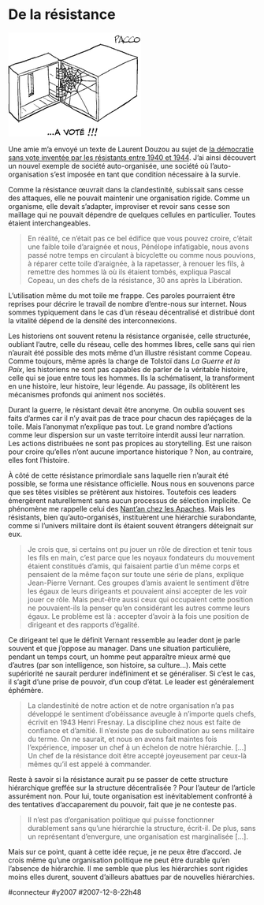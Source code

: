 # De la résistance

![Pacco](_i/de-la-resistance.gif)

Une amie m’a envoyé un texte de Laurent Douzou au sujet de [la démocratie sans vote inventée par les résistants entre 1940 et 1944](http://www.cairn.info/article.php?ID_REVUE=ARSS&ID_NUMPUBLIE=ARSS_140&ID_ARTICLE=ARSS_140_0057). J’ai ainsi découvert un nouvel exemple de société auto-organisée, une société où l’auto-organisation s’est imposée en tant que condition nécessaire à la survie.

Comme la résistance œuvrait dans la clandestinité, subissait sans cesse des attaques, elle ne pouvait maintenir une organisation rigide. Comme un organisme, elle devait s’adapter, improviser et revoir sans cesse son maillage qui ne pouvait dépendre de quelques cellules en particulier. Toutes étaient interchangeables.

> En réalité, ce n’était pas ce bel édifice que vous pouvez croire, c’était une faible toile d’araignée et nous, Pénélope infatigable, nous avons passé notre temps en circulant à bicyclette ou comme nous pouvions, à réparer cette toile d’araignée, à la rapetasser, à renouer les fils, à remettre des hommes là où ils étaient tombés, expliqua Pascal Copeau, un des chefs de la résistance, 30 ans après la Libération.

L’utilisation même du mot toile me frappe. Ces paroles pourraient être reprises pour décrire le travail de nombre d’entre-nous sur internet. Nous sommes typiquement dans le cas d’un réseau décentralisé et distribué dont la vitalité dépend de la densité des interconnexions.

Les historiens ont souvent retenu la résistance organisée, celle structurée, oubliant l’autre, celle du réseau, celle des hommes libres, celle sans qui rien n’aurait été possible des mots même d’un illustre résistant comme Copeau. Comme toujours, même après la charge de Tolstoï dans *La Guerre et la Paix*, les historiens ne sont pas capables de parler de la véritable histoire, celle qui se joue entre tous les hommes. Ils la schématisent, la transforment en une histoire, leur histoire, leur légende. Au passage, ils oblitèrent les mécanismes profonds qui animent nos sociétés.

Durant la guerre, le résistant devait être anonyme. On oublia souvent ses faits d’armes car il n’y avait pas de trace pour chacun des rapiéçages de la toile. Mais l’anonymat n’explique pas tout. Le grand nombre d’actions comme leur dispersion sur un vaste territoire interdit aussi leur narration. Les actions distribuées ne sont pas propices au storytelling. Est une raison pour croire qu’elles n’ont aucune importance historique ? Non, au contraire, elles font l’histoire.

À côté de cette résistance primordiale sans laquelle rien n’aurait été possible, se forma une résistance officielle. Nous nous en souvenons parce que ses têtes visibles se prêtèrent aux histoires. Toutefois ces leaders émergèrent naturellement sans aucun processus de sélection implicite. Ce phénomène me rappelle celui des [Nant’an chez les Apaches](../6/la-revanche-des-apaches.md). Mais les résistants, bien qu’auto-organisés, instituèrent une hiérarchie surabondante, comme si l’univers militaire dont ils étaient souvent étrangers déteignait sur eux.

> Je crois que, si certains ont pu jouer un rôle de direction et tenir tous les fils en main, c’est parce que les noyaux fondateurs du mouvement étaient constitués d’amis, qui faisaient partie d’un même corps et pensaient de la même façon sur toute une série de plans, explique Jean-Pierre Vernant. Ces groupes d’amis avaient le sentiment d’être les égaux de leurs dirigeants et pouvaient ainsi accepter de les voir jouer ce rôle. Mais peut-être aussi ceux qui occupaient cette position ne pouvaient-ils la penser qu’en considérant les autres comme leurs égaux. Le problème est là : accepter d’avoir à la fois une position de dirigeant et des rapports d’égalité.

Ce dirigeant tel que le définit Vernant ressemble au leader dont je parle souvent et que j’oppose au manager. Dans une situation particulière, pendant un temps court, un homme peut apparaître mieux armé que d’autres (par son intelligence, son histoire, sa culture…). Mais cette supériorité ne saurait perdurer indéfiniment et se généraliser. Si c’est le cas, il s’agit d’une prise de pouvoir, d’un coup d’état. Le leader est généralement éphémère.

> La clandestinité de notre action et de notre organisation n’a pas développé le sentiment d’obéissance aveugle à n’importe quels chefs, écrivit en 1943 Henri Fresnay. La discipline chez nous est faite de confiance et d’amitié. Il n’existe pas de subordination au sens militaire du terme. On ne saurait, et nous en avons fait maintes fois l’expérience, imposer un chef à un échelon de notre hiérarchie. […] Un chef de la résistance doit être accepté joyeusement par ceux-là mêmes qu’il est appelé à commander.

Reste à savoir si la résistance aurait pu se passer de cette structure hiérarchique greffée sur la structure décentralisée ? Pour l’auteur de l’article assurément non. Pour lui, toute organisation est inévitablement confronté à des tentatives d’accaparement du pouvoir, fait que je ne conteste pas.

> Il n’est pas d’organisation politique qui puisse fonctionner durablement sans qu’une hiérarchie la structure, écrit-il. De plus, sans un représentant d’envergure, une organisation est marginalisée […].

Mais sur ce point, quant à cette idée reçue, je ne peux être d’accord. Je crois même qu’une organisation politique ne peut être durable qu’en l’absence de hiérarchie. Il me semble que plus les hiérarchies sont rigides moins elles durent, souvent d’ailleurs abattues par de nouvelles hiérarchies.

#connecteur #y2007 #2007-12-8-22h48

